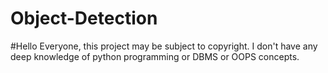 # Object-Detection

#Hello Everyone, this project may be subject to copyright. I don't have any deep knowledge of python programming or DBMS or OOPS concepts. 
